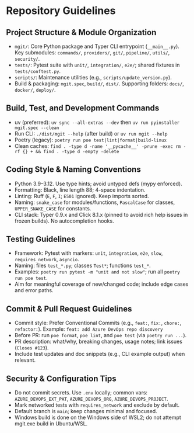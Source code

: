 # Repository Guidelines

## Project Structure & Module Organization
- `mgit/`: Core Python package and Typer CLI entrypoint (`__main__.py`). Key submodules: `commands/`, `providers/`, `git/`, `pipeline/`, `utils/`, `security/`.
- `tests/`: Pytest suite with `unit/`, `integration/`, `e2e/`; shared fixtures in `tests/conftest.py`.
- `scripts/`: Maintenance utilities (e.g., `scripts/update_version.py`).
- Build & packaging: `mgit.spec`, `build/`, `dist/`. Supporting folders: `docs/`, `docker/`, `deploy/`.

## Build, Test, and Development Commands
- uv (preferred): `uv sync --all-extras --dev` then `uv run pyinstaller mgit.spec --clean`
- Run CLI: `./dist/mgit --help` (after build) or `uv run mgit --help`
- Poetry (legacy): `poetry run poe test|lint|format|build-linux`
- Clean caches: `find . -type d -name '__pycache__' -prune -exec rm -rf {} + && find . -type d -empty -delete`

## Coding Style & Naming Conventions
- Python 3.9–3.12. Use type hints; avoid untyped defs (mypy enforced).
- Formatting: Black, line length 88; 4-space indentation.
- Linting: Ruff (`E`, `F`, `I`; `E501` ignored). Keep imports sorted.
- Naming: `snake_case` for modules/functions, `PascalCase` for classes, `UPPER_SNAKE_CASE` for constants.
- CLI stack: Typer 0.9.x and Click 8.1.x (pinned to avoid rich help issues in frozen builds). No autocompletion hooks.

## Testing Guidelines
- Framework: Pytest with markers: `unit`, `integration`, `e2e`, `slow`, `requires_network`, `asyncio`.
- Naming: files `test_*.py`; classes `Test*`; functions `test_*`.
- Examples: `poetry run pytest -m "unit and not slow"`; run all `poetry run poe test`.
- Aim for meaningful coverage of new/changed code; include edge cases and error paths.

## Commit & Pull Request Guidelines
- Commit style: Prefer Conventional Commits (e.g., `feat:`, `fix:`, `chore:`, `refactor:`). Example: `feat: add Azure DevOps repo discovery`
- Before PR: run `poe format`, `poe lint`, and `poe test` (via `poetry run ...`).
- PR description: what/why, breaking changes, usage notes; link issues (`Closes #123`).
- Include test updates and doc snippets (e.g., CLI example output) when relevant.

## Security & Configuration Tips
- Do not commit secrets. Use `.env` locally; common vars: `AZURE_DEVOPS_EXT_PAT`, `AZURE_DEVOPS_ORG`, `AZURE_DEVOPS_PROJECT`.
- Mark networked tests with `requires_network` and exclude by default.
- Default branch is `main`; keep changes minimal and focused.
- Windows build is done on the Windows side of WSL2; do not attempt mgit.exe build in Ubuntu/WSL.
